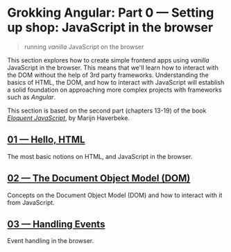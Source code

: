# Grokking Angular: Part 0 &mdash; Setting up shop: JavaScript in the browser   
> running *vanilla* JavaScript on the browser

This section explores how to create simple frontend apps using *vanilla* JavaScript in the browser. This means that we'll learn how to interact with the DOM without the help of 3rd party frameworks.
Understanding the basics of HTML, the DOM, and how to interact with JavaScript will establish a solid foundation on approaching more complex projects with frameworks such as *Angular*.

This section is based on the second part (chapters 13-19) of the book [*Eloquent JavaScript*](https://eloquentjavascript.net/), by Marijn Haverbeke.

## [01 &mdash; Hello, HTML](./01-hello-html)
The most basic notions on HTML, and JavaScript in the browser.

## [02 &mdash; The Document Object Model (DOM)](./02-dom)
Concepts on the Document Object Model (DOM) and how to interact with it from JavaScript.

## [03 &mdash; Handling Events](./03-handling-events)
Event handling in the browser.